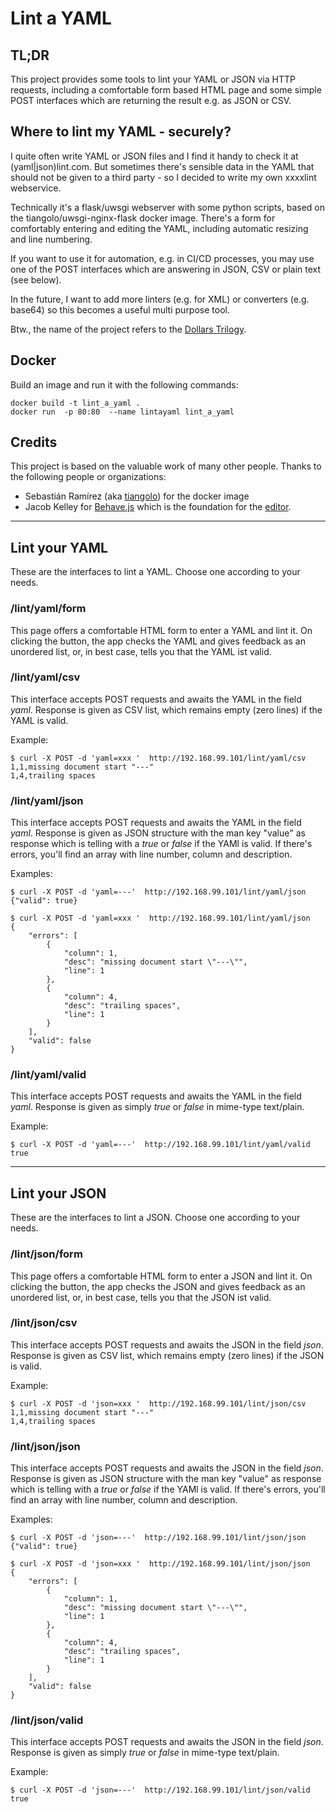 
# Lint a YAML

## TL;DR
This project provides some tools to lint your YAML or JSON via HTTP requests, including a comfortable form based HTML page and some simple POST interfaces which are returning the result e.g. as JSON or CSV.

## Where to lint my YAML - securely?
I quite often write YAML or JSON  files and I find it handy to check it at (yaml|json)lint.com. But sometimes there's sensible data in the YAML that should not be given to a third party - so I decided to write my own xxxxlint webservice.

Technically it's a flask/uwsgi webserver with some python scripts, based on the tiangolo/uwsgi-nginx-flask docker image. There's a form for comfortably entering and editing the YAML, including automatic resizing and line numbering. 

If you want to use it for automation, e.g. in CI/CD processes, you may use one of the POST interfaces which are answering in JSON, CSV or plain text (see below).

In the future, I want to add more linters (e.g. for XML) or converters (e.g. base64) so this becomes a useful multi purpose tool.

Btw., the name of the project refers to the [Dollars Trilogy](https://en.wikipedia.org/wiki/Dollars_Trilogy).

## Docker
Build an image and run it with the following commands:
```
docker build -t lint_a_yaml .
docker run  -p 80:80  --name lintayaml lint_a_yaml
```

## Credits
This project is based on the valuable work of many other people. Thanks to the following people or organizations:
* Sebastián Ramírez (aka [tiangolo](https://github.com/tiangolo)) for the docker image
* Jacob Kelley for [Behave.js](https://jakiestfu.github.io/Behave.js/) which is the foundation for the [editor](https://embed.plnkr.co/plunk/EKgvbm).


----

## Lint your YAML
These are the interfaces to lint a YAML. Choose one according to your needs.

### /lint/yaml/form
This page offers a comfortable HTML form to enter a YAML and lint it. On clicking the button, the app checks the YAML and gives feedback as an unordered list, or, in best case, tells you that the YAML ist valid.
 
### /lint/yaml/csv
This interface accepts POST requests and awaits the YAML in the field _yaml_. Response is given as CSV list, which remains empty (zero lines) if the YAML is valid.

Example:
```
$ curl -X POST -d 'yaml=xxx '  http://192.168.99.101/lint/yaml/csv
1,1,missing document start "---"
1,4,trailing spaces
```

### /lint/yaml/json
This interface accepts POST requests and awaits the YAML in the field _yaml_. Response is given as JSON structure with the man key "value" as response which is telling with a _true_ or _false_ if the YAMl is valid. If there's errors, you'll find an array with line number, column and description. 

Examples:
```
$ curl -X POST -d 'yaml=---'  http://192.168.99.101/lint/yaml/json
{"valid": true}

$ curl -X POST -d 'yaml=xxx '  http://192.168.99.101/lint/yaml/json
{
    "errors": [
        {
            "column": 1,
            "desc": "missing document start \"---\"",
            "line": 1
        },
        {
            "column": 4,
            "desc": "trailing spaces",
            "line": 1
        }
    ],
    "valid": false
}
```

### /lint/yaml/valid
This interface accepts POST requests and awaits the YAML in the field _yaml_. Response is given as simply _true_ or _false_ in mime-type text/plain.

Example:
```
$ curl -X POST -d 'yaml=---'  http://192.168.99.101/lint/yaml/valid
true
```

----

## Lint your JSON
These are the interfaces to lint a JSON. Choose one according to your needs.

### /lint/json/form
This page offers a comfortable HTML form to enter a JSON and lint it. On clicking the button, the app checks the JSON and gives feedback as an unordered list, or, in best case, tells you that the JSON ist valid.
 
### /lint/json/csv
This interface accepts POST requests and awaits the JSON in the field _json_. Response is given as CSV list, which remains empty (zero lines) if the JSON is valid.

Example:
```
$ curl -X POST -d 'json=xxx '  http://192.168.99.101/lint/json/csv
1,1,missing document start "---"
1,4,trailing spaces
```

### /lint/json/json
This interface accepts POST requests and awaits the JSON in the field _json_. Response is given as JSON structure with the man key "value" as response which is telling with a _true_ or _false_ if the YAMl is valid. If there's errors, you'll find an array with line number, column and description. 

Examples:
```
$ curl -X POST -d 'json=---'  http://192.168.99.101/lint/json/json
{"valid": true}

$ curl -X POST -d 'json=xxx '  http://192.168.99.101/lint/json/json
{
    "errors": [
        {
            "column": 1,
            "desc": "missing document start \"---\"",
            "line": 1
        },
        {
            "column": 4,
            "desc": "trailing spaces",
            "line": 1
        }
    ],
    "valid": false
}
```

### /lint/json/valid
This interface accepts POST requests and awaits the JSON in the field _json_. Response is given as simply _true_ or _false_ in mime-type text/plain.

Example:
```
$ curl -X POST -d 'json=---'  http://192.168.99.101/lint/json/valid
true
```

